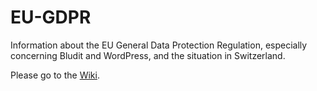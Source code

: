 # EU-GDPR
Information about the EU General Data Protection Regulation, especially concerning Bludit and WordPress, and the situation in Switzerland.

Please go to the [Wiki](https://github.com/clickwork-git/EU-GDPR/wiki/Switzerland).
